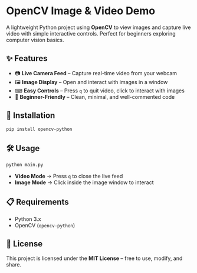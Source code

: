 # OpenCV Image & Video Demo

A lightweight Python project using **OpenCV** to view images and capture live video with simple interactive controls. Perfect for beginners exploring computer vision basics.

## ✨ Features

* 📷 **Live Camera Feed** – Capture real-time video from your webcam
* 🖼 **Image Display** – Open and interact with images in a window
* ⌨ **Easy Controls** – Press `q` to quit video, click to interact with images
* 🧩 **Beginner-Friendly** – Clean, minimal, and well-commented code

## 🚀 Installation

```bash
pip install opencv-python
```

## 🛠 Usage

```bash
python main.py
```

* **Video Mode** → Press `q` to close the live feed
* **Image Mode** → Click inside the image window to interact

## 📋 Requirements

* Python 3.x
* OpenCV (`opencv-python`)

## 📜 License

This project is licensed under the **MIT License** – free to use, modify, and share.
